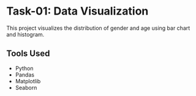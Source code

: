 # Task-01: Data Visualization

This project visualizes the distribution of gender and age using bar chart and histogram.

## Tools Used
- Python
- Pandas
- Matplotlib
- Seaborn
